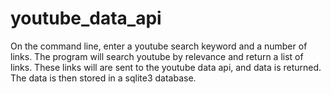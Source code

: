 youtube_data_api
================

On the command line, enter a youtube search keyword and a number of links.
The program will search youtube by relevance and return a list of links.
These links will are sent to the youtube data api, and data is returned.
The data is then stored in a sqlite3 database. 




